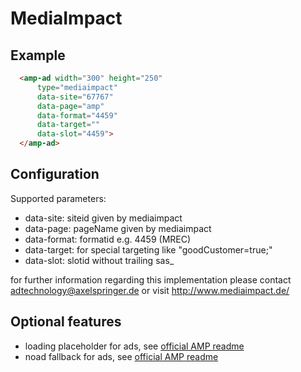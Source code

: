 <!---
Copyright 2015 The AMP HTML Authors. All Rights Reserved.

Licensed under the Apache License, Version 2.0 (the "License");
you may not use this file except in compliance with the License.
You may obtain a copy of the License at

      http://www.apache.org/licenses/LICENSE-2.0

Unless required by applicable law or agreed to in writing, software
distributed under the License is distributed on an "AS-IS" BASIS,
WITHOUT WARRANTIES OR CONDITIONS OF ANY KIND, either express or implied.
See the License for the specific language governing permissions and
limitations under the License.
-->

# MediaImpact

## Example

```html
  <amp-ad width="300" height="250"
      type="mediaimpact"
      data-site="67767"
      data-page="amp"
      data-format="4459"
      data-target=""
      data-slot="4459">
  </amp-ad>
```

## Configuration

Supported parameters:

- data-site: siteid given by mediaimpact
- data-page: pageName given by mediaimpact
- data-format: formatid e.g. 4459 (MREC)
- data-target: for special targeting like "goodCustomer=true;"
- data-slot: slotid without trailing sas_

for further information regarding this implementation please contact adtechnology@axelspringer.de 
or visit http://www.mediaimpact.de/ 

## Optional features

- loading placeholder for ads, see [official AMP readme]('../extensions/amp-ad/amp-ad.md#placeholder')
- noad fallback for ads, see [official AMP readme]('../extensions/amp-ad/amp-ad.md#no-ad-available')